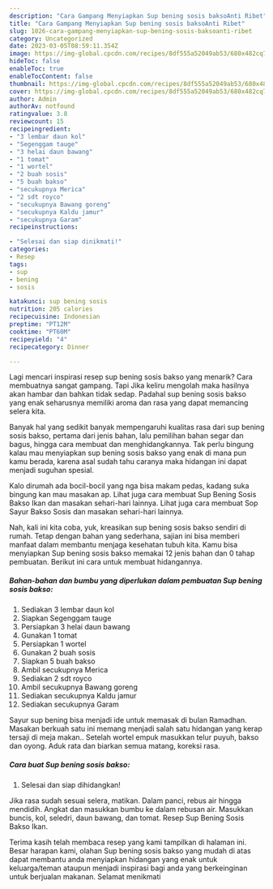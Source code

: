 ```yaml
---
description: "Cara Gampang Menyiapkan Sup bening sosis baksoAnti Ribet"
title: "Cara Gampang Menyiapkan Sup bening sosis baksoAnti Ribet"
slug: 1026-cara-gampang-menyiapkan-sup-bening-sosis-baksoanti-ribet
category: Uncategorized
date: 2023-03-05T08:59:11.354Z
image: https://img-global.cpcdn.com/recipes/8df555a52049ab53/680x482cq70/sup-bening-sosis-bakso-foto-resep-utama.jpg
hideToc: false
enableToc: true
enableTocContent: false
thumbnail: https://img-global.cpcdn.com/recipes/8df555a52049ab53/680x482cq70/sup-bening-sosis-bakso-foto-resep-utama.jpg
cover: https://img-global.cpcdn.com/recipes/8df555a52049ab53/680x482cq70/sup-bening-sosis-bakso-foto-resep-utama.jpg
author: Admin
authorAv: notfound
ratingvalue: 3.8
reviewcount: 15
recipeingredient:
- "3 lembar daun kol"
- "Segenggam tauge"
- "3 helai daun bawang"
- "1 tomat"
- "1 wortel"
- "2 buah sosis"
- "5 buah bakso"
- "secukupnya Merica"
- "2 sdt royco"
- "secukupnya Bawang goreng"
- "secukupnya Kaldu jamur"
- "secukupnya Garam"
recipeinstructions:

- "Selesai dan siap dinikmati!"
categories:
- Resep
tags:
- sup
- bening
- sosis

katakunci: sup bening sosis 
nutrition: 205 calories
recipecuisine: Indonesian
preptime: "PT12M"
cooktime: "PT60M"
recipeyield: "4"
recipecategory: Dinner

---
```



Lagi mencari inspirasi resep sup bening sosis bakso yang menarik? Cara membuatnya sangat gampang. Tapi Jika keliru mengolah maka hasilnya akan hambar dan bahkan tidak sedap. Padahal sup bening sosis bakso yang enak seharusnya memiliki aroma dan rasa yang dapat memancing selera kita.


Banyak hal yang sedikit banyak mempengaruhi kualitas rasa dari sup bening sosis bakso, pertama dari jenis bahan, lalu pemilihan bahan segar dan bagus, hingga cara membuat dan menghidangkannya. Tak perlu bingung kalau mau menyiapkan sup bening sosis bakso yang enak di mana pun kamu berada, karena asal sudah tahu caranya maka hidangan ini dapat menjadi suguhan spesial.

Kalo dirumah ada bocil-bocil yang nga bisa makam pedas, kadang suka bingung kan mau masakan ap. Lihat juga cara membuat Sup Bening Sosis Bakso Ikan dan masakan sehari-hari lainnya. Lihat juga cara membuat Sop Sayur Bakso Sosis dan masakan sehari-hari lainnya.


Nah, kali ini kita coba, yuk, kreasikan sup bening sosis bakso sendiri di rumah. Tetap dengan bahan yang sederhana, sajian ini bisa memberi manfaat dalam membantu menjaga kesehatan tubuh kita. Kamu bisa menyiapkan Sup bening sosis bakso memakai 12 jenis bahan dan 0 tahap pembuatan. Berikut ini cara untuk membuat hidangannya.

<!--inarticleads1-->

##### Bahan-bahan dan bumbu yang diperlukan dalam pembuatan Sup bening sosis bakso:

1. Sediakan 3 lembar daun kol
1. Siapkan Segenggam tauge
1. Persiapkan 3 helai daun bawang
1. Gunakan 1 tomat
1. Persiapkan 1 wortel
1. Gunakan 2 buah sosis
1. Siapkan 5 buah bakso
1. Ambil secukupnya Merica
1. Sediakan 2 sdt royco
1. Ambil secukupnya Bawang goreng
1. Sediakan secukupnya Kaldu jamur
1. Sediakan secukupnya Garam


Sayur sup bening bisa menjadi ide untuk memasak di bulan Ramadhan. Masakan berkuah satu ini memang menjadi salah satu hidangan yang kerap tersaji di meja makan.. Setelah wortel empuk masukkan telur puyuh, bakso dan oyong. Aduk rata dan biarkan semua matang, koreksi rasa. 

<!--inarticleads2-->

##### Cara buat Sup bening sosis bakso:


1. Selesai dan siap dihidangkan!

Jika rasa sudah sesuai selera, matikan. Dalam panci, rebus air hingga mendidih. Angkat dan masukkan bumbu ke dalam rebusan air. Masukkan buncis, kol, seledri, daun bawang, dan tomat. Resep Sup Bening Sosis Bakso Ikan. 

Terima kasih telah membaca resep yang kami tampilkan di halaman ini. Besar harapan kami, olahan Sup bening sosis bakso yang mudah di atas dapat membantu anda menyiapkan hidangan yang enak untuk keluarga/teman ataupun menjadi inspirasi bagi anda yang berkeinginan untuk berjualan makanan. Selamat menikmati
